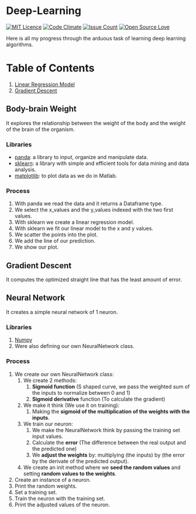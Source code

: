 
# Deep-Learning

[![MIT Licence](https://badges.frapsoft.com/os/mit/mit.png?v=103)](https://opensource.org/licenses/mit-license.php)
[![Code Climate](https://codeclimate.com/github/MrRobb/Deep-Learning/badges/gpa.svg)](https://codeclimate.com/github/MrRobb/Deep-Learning)
[![Issue Count](https://codeclimate.com/github/MrRobb/Deep-Learning/badges/issue_count.svg)](https://codeclimate.com/github/MrRobb/Deep-Learning)
[![Open Source Love](https://badges.frapsoft.com/os/v1/open-source.png?v=103)](https://github.com/ellerbrock/open-source-badges/)


Here is all my progress through the arduous task of learning deep learning algorithms.

# Table of Contents
1. [Linear Regression Model](#body-brain-weight)
2. [Gradient Descent](#gradient-descent)

## Body-brain Weight
It explores the relationship between the weight of the body and the weight of the brain of the organism.

### Libraries
- [panda](http://pandas.pydata.org): a library to input, organize and manipulate data.
- [sklearn](http://scikit-learn.org): a library with simple and efficient tools for data mining and data analysis.
- [matplotlib](https://matplotlib.org): to plot data as we do in Matlab.

### Process
1. With panda we read the data and it returns a Dataframe type.
2. We select the x_values and the y_values indexed with the two first values.
3. With sklearn we create a linear regression model.
4. With sklearn we fit our linear model to the x and y values.
5. We scatter the points into the plot.
6. We add the line of our prediction.
7. We show our plot.

## Gradient Descent
It computes the optimized straight line that has the least amount of error.

## Neural Network
It creates a simple neural network of 1 neuron.

### Libraries
1. [Numpy](http://www.numpy.org)
2. Were also defining our own NeuralNetwork class.

### Process
1. We create our own NeuralNetwork class:
    1. We create 2 methods:
        1. **Sigmoid function** (S shaped curve, we pass the weighted sum of the inputs to normalize between 0 and 1)
        2. **Sigmoid derivative** function (To calculate the gradient)
    2. We make it think (We use it on training):
        1. Making the **sigmoid of the multiplication of the weights with the inputs**.
    3. We train our neuron:
        1. We make the NeuralNetwork think by passing the training set input values.
        2. Calculate the **error** (The difference between the real output and the predicted one)
        3. We **adjust the weights** by: multiplying (the inputs) by (the error by the derivate of the predicted output).
    4. We create an init method where we **seed the random values** and setting **random values to the weights**.
2. Create an instance of a neuron.
3. Print the random weights.
4. Set a training set.
5. Train the neuron with the training set.
6. Print the adjusted values of the neuron.
